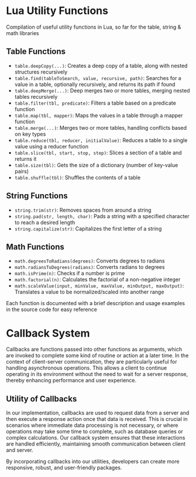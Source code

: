 # Lua Utility Functions

Compilation of useful utility functions in Lua, so far for the table, string & math libraries

## Table Functions

- `table.deepCopy(...)`: Creates a deep copy of a table, along with nested structures recursively
- `table.find(tableToSearch, value, recursive, path)`: Searches for a value in a table, optionally recursively, and returns its path if found
- `table.deepMerge(...)`: Deep merges two or more tables, merging nested tables recursively
- `table.filter(tbl, predicate)`: Filters a table based on a predicate function
- `table.map(tbl, mapper)`: Maps the values in a table through a mapper function
- `table.merge(...)`: Merges two or more tables, handling conflicts based on key types
- `table.reduce(tbl, reducer, initialValue)`: Reduces a table to a single value using a reducer function
- `table.slice(tbl, start, stop, step)`: Slices a section of a table and returns it
- `table.size(tbl)`: Gets the size of a dictionary (number of key-value pairs)
- `table.shuffle(tbl)`: Shuffles the contents of a table

## String Functions

- `string.trim(str)`: Removes spaces from around a string
- `string.pad(str, length, char)`: Pads a string with a specified character to reach a desired length
- `string.capitalize(str)`: Capitalizes the first letter of a string

## Math Functions

- `math.degreesToRadians(degrees)`: Converts degrees to radians
- `math.radiansToDegrees(radians)`: Converts radians to degrees
- `math.isPrime(n)`: Checks if a number is prime
- `math.factorial(n)`: Calculates the factorial of a non-negative integer
- `math.scaleValue(input, minValue, maxValue, minOutput, maxOutput)`: Translates a value to be normalized/scaled into another range

Each function is documented with a brief description and usage examples in the source code for easy reference

# Callback System
Callbacks are functions passed into other functions as arguments, which are invoked to complete some kind of routine or action at a later time. In the context of client-server communication, they are particularly useful for handling asynchronous operations. This allows a client to continue operating in its environment without the need to wait for a server response, thereby enhancing performance and user experience.

## Utility of Callbacks
In our implementation, callbacks are used to request data from a server and then execute a response action once that data is received. This is crucial in scenarios where immediate data processing is not necessary, or where operations may take some time to complete, such as database queries or complex calculations. Our callback system ensures that these interactions are handled efficiently, maintaining smooth communication between client and server.

By incorporating callbacks into our utilities, developers can create more responsive, robust, and user-friendly packages.

